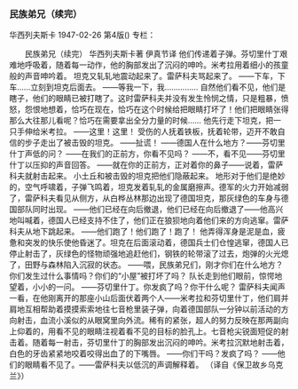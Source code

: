### 民族弟兄（续完）
华西列夫斯卡
1947-02-26
第4版()
专栏：

　　民族弟兄（续完）
    华西列夫斯卡著  伊真节译
    他们传递着子弹。芬切里什丁艰难地呼吸着，随着每一动作，他的胸部发出了沉闷的呻吟。米考拉用着细小的孩童般的声音呻吟着。
    坦克又轧轧地震动起来了。雷萨科夫骂起来了。
    ——下车，下车……立刻到坦克后面去。
    ——等我一下，我……………
    自然他们看不见，他们是瞎子，他们的眼睛已被打瞎了。这时雷萨科夫并没有发生怜悯之情，只是粗暴，愤怒，怨恨地想着，恰巧在现在，恰巧在这个时候给把眼睛打坏了！他们把眼睛张得那么大往那儿看呢？恰巧在需要拿出全分力量的时候……
    他先行走下坦克，把一只手伸给米考拉。
    ——这里！这里！
    受伤的人抚着铁板，抚着轮带，迈开不敢自信的步子走出了被击毁的坦克。
    ——扯谎！
    ——德国人在什么地方？——芬切里什丁声低的问？
    ——在我们的正前方，你看不见吗？
    ——不，看不见——芬切里什丁以压抑的声音回答。
    ——就在你的正前方，正对着你的鼻子——说着，雷萨科夫就射击起来。
    小土丘和被击毁的坦克把他们隐蔽起来。
    地形对于他们是绝妙的，空气呼啸着，子弹飞鸣着，坦克发着轧轧的金属磨擦声。德军的火力开始减弱了，雷萨科夫看见从侧方，从白桦丛林那边出现了德国坦克，那灰绿色的车身与德国部队同时出现。
    ——他们已经在向后撤退，他们已经在向后撤退了——他高兴地叫喊着，德国人已经支持不住了，他们正在狼狈地向着他们来的方向逃窜。雷萨科夫从地下跳起来。
    ——他们跑了！他们跑了！跑了！
    他弄得浑身是泥是血，疲惫和突发的快乐使他昏迷了。坦克在后面滚动着，德国兵士们仓惶逃窜，德国人已停止射击了，灰绿色的怪物顽强地追赶他们，钢铁的轮带滚了过去，炮弹的火光熄了，田野与森林陷入沉寂的状态。
    ——喂，民族弟兄们，刚才你们在什么地方？你们发生过什么事情吗？你们的“小屋”被打坏了吗？
    队长走到他们眼前，惊愕地望着，小小的一问。
    ——芬切里什丁。你发疯了吗？你干什么呢？
    雷萨科夫闻声一看，在他刚离开的那座小山后面伏着两个人——米考拉和芬切里什丁，他们肩并肩地互相帮助着摸摸索索地往七音枪里装子弹，向着德国部队一分钟以前活动的方向射击，血流小溪似的从眼窝里向外流。稀有的紧张，超人的努力反映在那两副向上仰着的，用看不见的眼睛注视着看不见的目标的脸孔上。七音枪尖锐面短促的射击着。随着每一射击，芬切里什丁的胸部发出沉闷的呻吟。米考拉沉默地射击着，白色的牙齿紧紧地咬着咬得出血了的下嘴唇。
    ——你们干吗？发疯了吗？
    ——他们的眼睛看不见了。——雷萨科夫以低沉的声调解释着。
          （译自《保卫故乡乌克兰》）
